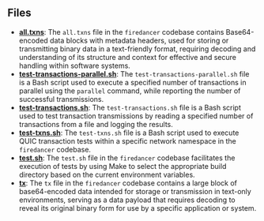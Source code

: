 
## Files
- **[all.txns](txn/all.txns.driver.md)**: The `all.txns` file in the `firedancer` codebase contains Base64-encoded data blocks with metadata headers, used for storing or transmitting binary data in a text-friendly format, requiring decoding and understanding of its structure and context for effective and secure handling within software systems.
- **[test-transactions-parallel.sh](txn/test-transactions-parallel.sh.driver.md)**: The `test-transactions-parallel.sh` file is a Bash script used to execute a specified number of transactions in parallel using the `parallel` command, while reporting the number of successful transmissions.
- **[test-transactions.sh](txn/test-transactions.sh.driver.md)**: The `test-transactions.sh` file is a Bash script used to test transaction transmissions by reading a specified number of transactions from a file and logging the results.
- **[test-txns.sh](txn/test-txns.sh.driver.md)**: The `test-txns.sh` file is a Bash script used to execute QUIC transaction tests within a specific network namespace in the `firedancer` codebase.
- **[test.sh](txn/test.sh.driver.md)**: The `test.sh` file in the `firedancer` codebase facilitates the execution of tests by using Make to select the appropriate build directory based on the current environment variables.
- **[tx](txn/tx.driver.md)**: The `tx` file in the `firedancer` codebase contains a large block of base64-encoded data intended for storage or transmission in text-only environments, serving as a data payload that requires decoding to reveal its original binary form for use by a specific application or system.
